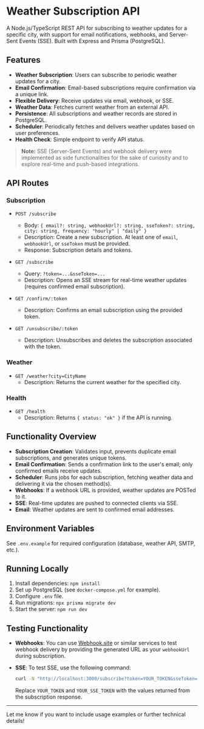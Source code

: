 # Weather Subscription API

A Node.js/TypeScript REST API for subscribing to weather updates for a specific city, with support for email notifications, webhooks, and Server-Sent Events (SSE). Built with Express and Prisma (PostgreSQL).

## Features

- **Weather Subscription**: Users can subscribe to periodic weather updates for a city.
- **Email Confirmation**: Email-based subscriptions require confirmation via a unique link.
- **Flexible Delivery**: Receive updates via email, webhook, or SSE.
- **Weather Data**: Fetches current weather from an external API.
- **Persistence**: All subscriptions and weather records are stored in PostgreSQL.
- **Scheduler**: Periodically fetches and delivers weather updates based on user preferences.
- **Health Check**: Simple endpoint to verify API status.

> **Note:** SSE (Server-Sent Events) and webhook delivery were implemented as side functionalities for the sake of curiosity and to explore real-time and push-based integrations.

## API Routes

### Subscription

- `POST /subscribe`

  - Body: `{ email?: string, webhookUrl?: string, sseToken?: string, city: string, frequency: "hourly" | "daily" }`
  - Description: Create a new subscription. At least one of `email`, `webhookUrl`, or `sseToken` must be provided.
  - Response: Subscription details and tokens.

- `GET /subscribe`

  - Query: `?token=...&sseToken=...`
  - Description: Opens an SSE stream for real-time weather updates (requires confirmed email subscription).

- `GET /confirm/:token`

  - Description: Confirms an email subscription using the provided token.

- `GET /unsubscribe/:token`
  - Description: Unsubscribes and deletes the subscription associated with the token.

### Weather

- `GET /weather?city=CityName`
  - Description: Returns the current weather for the specified city.

### Health

- `GET /health`
  - Description: Returns `{ status: "ok" }` if the API is running.

## Functionality Overview

- **Subscription Creation**: Validates input, prevents duplicate email subscriptions, and generates unique tokens.
- **Email Confirmation**: Sends a confirmation link to the user's email; only confirmed emails receive updates.
- **Scheduler**: Runs jobs for each subscription, fetching weather data and delivering it via the chosen method(s).
- **Webhooks**: If a webhook URL is provided, weather updates are POSTed to it.
- **SSE**: Real-time updates are pushed to connected clients via SSE.
- **Email**: Weather updates are sent to confirmed email addresses.

## Environment Variables

See `.env.example` for required configuration (database, weather API, SMTP, etc.).

## Running Locally

1. Install dependencies: `npm install`
2. Set up PostgreSQL (see `docker-compose.yml` for example).
3. Configure `.env` file.
4. Run migrations: `npx prisma migrate dev`
5. Start the server: `npm run dev`

## Testing Functionality

- **Webhooks**: You can use [Webhook.site](https://webhook.site/) or similar services to test webhook delivery by providing the generated URL as your `webhookUrl` during subscription.
- **SSE**: To test SSE, use the following command:

  ```sh
  curl -N "http://localhost:3000/subscribe?token=YOUR_TOKEN&sseToken=YOUR_SSE_TOKEN"
  ```

  Replace `YOUR_TOKEN` and `YOUR_SSE_TOKEN` with the values returned from the subscription response.

---

Let me know if you want to include usage examples or further technical details!

